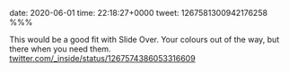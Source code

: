 date: 2020-06-01
time: 22:18:27+0000
tweet: 1267581300942176258
%%%

This would be a good fit with Slide Over. Your colours out of the way, but there when you need them. [twitter.com/\_inside/status/1267574386053316609](https://twitter.com/_inside/status/1267574386053316609)
